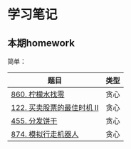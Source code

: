 # 学习笔记

## 本期homework

简单：

|题目|类型|
|-|-|
|[860. 柠檬水找零](./860.柠檬水找零.java)|贪心|
|[122. 买卖股票的最佳时机 II](./122.买卖股票的最佳时机-ii.java)|贪心|
|[455. 分发饼干](./455.分发饼干.java)|贪心|
|[874. 模拟行走机器人](./874.模拟行走机器人.java)|贪心|

